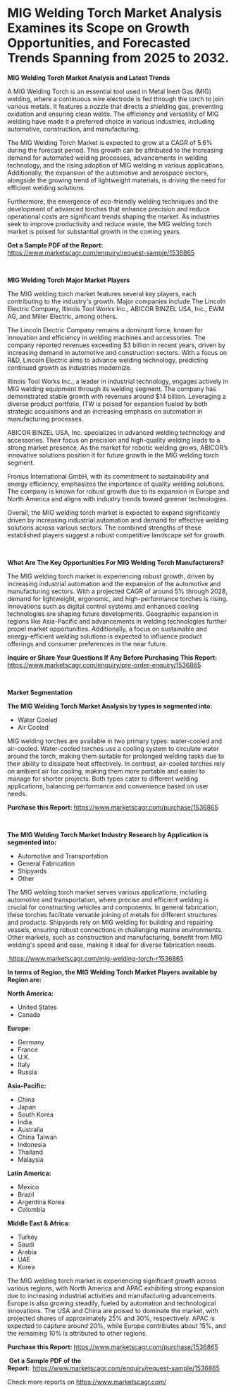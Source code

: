 <p><h1>MIG Welding Torch Market Analysis Examines its Scope on Growth Opportunities, and Forecasted Trends Spanning from 2025 to 2032.</h1></p><p><strong>MIG Welding Torch Market Analysis and Latest Trends</strong></p>
<p><p>A MIG Welding Torch is an essential tool used in Metal Inert Gas (MIG) welding, where a continuous wire electrode is fed through the torch to join various metals. It features a nozzle that directs a shielding gas, preventing oxidation and ensuring clean welds. The efficiency and versatility of MIG welding have made it a preferred choice in various industries, including automotive, construction, and manufacturing.</p><p>The MIG Welding Torch Market is expected to grow at a CAGR of 5.6% during the forecast period. This growth can be attributed to the increasing demand for automated welding processes, advancements in welding technology, and the rising adoption of MIG welding in various applications. Additionally, the expansion of the automotive and aerospace sectors, alongside the growing trend of lightweight materials, is driving the need for efficient welding solutions. </p><p>Furthermore, the emergence of eco-friendly welding techniques and the development of advanced torches that enhance precision and reduce operational costs are significant trends shaping the market. As industries seek to improve productivity and reduce waste, the MIG welding torch market is poised for substantial growth in the coming years.</p></p>
<p><strong>Get a Sample PDF of the Report:&nbsp;</strong> <a href="https://www.marketscagr.com/enquiry/request-sample/1536865?utm_campaign=2235&utm_medium=2&utm_source=Github&utm_content=ia&utm_term=22022025&utm_id=mig-welding-torch">https://www.marketscagr.com/enquiry/request-sample/1536865</a></p>
<p>&nbsp;</p>
<p><strong>MIG Welding Torch Major Market Players</strong></p>
<p><p>The MIG welding torch market features several key players, each contributing to the industry's growth. Major companies include The Lincoln Electric Company, Illinois Tool Works Inc., ABICOR BINZEL USA, Inc., EWM AG, and Miller Electric, among others.</p><p>The Lincoln Electric Company remains a dominant force, known for innovation and efficiency in welding machines and accessories. The company reported revenues exceeding $3 billion in recent years, driven by increasing demand in automotive and construction sectors. With a focus on R&D, Lincoln Electric aims to advance welding technology, predicting continued growth as industries modernize.</p><p>Illinois Tool Works Inc., a leader in industrial technology, engages actively in MIG welding equipment through its welding segment. The company has demonstrated stable growth with revenues around $14 billion. Leveraging a diverse product portfolio, ITW is poised for expansion fueled by both strategic acquisitions and an increasing emphasis on automation in manufacturing processes.</p><p>ABICOR BINZEL USA, Inc. specializes in advanced welding technology and accessories. Their focus on precision and high-quality welding leads to a strong market presence. As the market for robotic welding grows, ABICOR’s innovative solutions position it for future growth in the MIG welding torch segment.</p><p>Fronius International GmbH, with its commitment to sustainability and energy efficiency, emphasizes the importance of quality welding solutions. The company is known for robust growth due to its expansion in Europe and North America and aligns with industry trends toward greener technologies.</p><p>Overall, the MIG welding torch market is expected to expand significantly driven by increasing industrial automation and demand for effective welding solutions across various sectors. The combined strengths of these established players suggest a robust competitive landscape set for growth.</p></p>
<p>&nbsp;</p>
<p><strong>What Are The Key Opportunities For MIG Welding Torch Manufacturers?</strong></p>
<p><p>The MIG welding torch market is experiencing robust growth, driven by increasing industrial automation and the expansion of the automotive and manufacturing sectors. With a projected CAGR of around 5% through 2028, demand for lightweight, ergonomic, and high-performance torches is rising. Innovations such as digital control systems and enhanced cooling technologies are shaping future developments. Geographic expansion in regions like Asia-Pacific and advancements in welding technologies further propel market opportunities. Additionally, a focus on sustainable and energy-efficient welding solutions is expected to influence product offerings and consumer preferences in the near future.</p></p>
<p><strong>Inquire or Share Your Questions If Any Before Purchasing This Report:</strong> <a href="https://www.marketscagr.com/enquiry/pre-order-enquiry/1536865?utm_campaign=2235&utm_medium=2&utm_source=Github&utm_content=ia&utm_term=22022025&utm_id=mig-welding-torch">https://www.marketscagr.com/enquiry/pre-order-enquiry/1536865</a></p>
<p>&nbsp;</p>
<p><strong>Market Segmentation</strong></p>
<p><strong>The MIG Welding Torch Market Analysis by types is segmented into:</strong></p>
<p><ul><li>Water Cooled</li><li>Air Cooled</li></ul></p>
<p><p>MIG welding torches are available in two primary types: water-cooled and air-cooled. Water-cooled torches use a cooling system to circulate water around the torch, making them suitable for prolonged welding tasks due to their ability to dissipate heat effectively. In contrast, air-cooled torches rely on ambient air for cooling, making them more portable and easier to manage for shorter projects. Both types cater to different welding applications, balancing performance and convenience based on user needs.</p></p>
<p><strong>Purchase this Report:&nbsp;</strong><a href="https://www.marketscagr.com/purchase/1536865?utm_campaign=2235&utm_medium=2&utm_source=Github&utm_content=ia&utm_term=22022025&utm_id=mig-welding-torch">https://www.marketscagr.com/purchase/1536865</a></p>
<p>&nbsp;</p>
<p><strong>The MIG Welding Torch Market Industry Research by Application is segmented into:</strong></p>
<p><ul><li>Automotive and Transportation</li><li>General Fabrication</li><li>Shipyards</li><li>Other</li></ul></p>
<p><p>The MIG welding torch market serves various applications, including automotive and transportation, where precise and efficient welding is crucial for constructing vehicles and components. In general fabrication, these torches facilitate versatile joining of metals for different structures and products. Shipyards rely on MIG welding for building and repairing vessels, ensuring robust connections in challenging marine environments. Other markets, such as construction and manufacturing, benefit from MIG welding's speed and ease, making it ideal for diverse fabrication needs.</p></p>
<p><a href="https://www.marketscagr.com/mig-welding-torch-r1536865?utm_campaign=2235&utm_medium=2&utm_source=Github&utm_content=ia&utm_term=22022025&utm_id=mig-welding-torch">&nbsp;https://www.marketscagr.com/mig-welding-torch-r1536865</a></p>
<p><strong>In terms of Region, the MIG Welding Torch Market Players available by Region are:</strong></p>
<p>
    <p> <strong> North America: </strong>
        <ul>
            <li>United States</li>
            <li>Canada</li>
        </ul>
        </p> 
    <p> <strong> Europe: </strong>
        <ul>
            <li>Germany</li>
            <li>France</li>
            <li>U.K.</li>
            <li>Italy</li>
            <li>Russia</li>
        </ul>
        </p> 
    <p> <strong> Asia-Pacific: </strong>
        <ul>
            <li>China</li>
            <li>Japan</li>
            <li>South Korea</li>
            <li>India</li>
            <li>Australia</li>
            <li>China Taiwan</li>
            <li>Indonesia</li>
            <li>Thailand</li>
            <li>Malaysia</li>
        </ul>
        </p> 
    <p> <strong> Latin America: </strong>
        <ul>
            <li>Mexico</li>
            <li>Brazil</li>
            <li>Argentina Korea</li>
            <li>Colombia</li>
        </ul>
        </p> 
    <p> <strong> Middle East & Africa: </strong>
        <ul>
            <li>Turkey</li>
            <li>Saudi</li>
            <li>Arabia</li>
            <li>UAE</li>
            <li>Korea</li>
        </ul>
    </p>
    </p>
<p><p>The MIG welding torch market is experiencing significant growth across various regions, with North America and APAC exhibiting strong expansion due to increasing industrial activities and manufacturing advancements. Europe is also growing steadily, fueled by automation and technological innovations. The USA and China are poised to dominate the market, with projected shares of approximately 25% and 30%, respectively. APAC is expected to capture around 20%, while Europe contributes about 15%, and the remaining 10% is attributed to other regions.</p></p>
<p><strong>Purchase this Report: </strong><a href="https://www.marketscagr.com/purchase/1536865?utm_campaign=2235&utm_medium=2&utm_source=Github&utm_content=ia&utm_term=22022025&utm_id=mig-welding-torch">https://www.marketscagr.com/purchase/1536865</a></p>
<p>&nbsp;<strong>Get a Sample PDF of the Report:&nbsp;&nbsp;</strong><a href="https://www.marketscagr.com/enquiry/request-sample/1536865?utm_campaign=2235&utm_medium=2&utm_source=Github&utm_content=ia&utm_term=22022025&utm_id=mig-welding-torch">https://www.marketscagr.com/enquiry/request-sample/1536865</a></p>
<p><strong></strong></p>
<p>Check more reports on <a href="https://www.marketscagr.com/?utm_campaign=2235&utm_medium=2&utm_source=Github&utm_content=ia&utm_term=22022025&utm_id=mig-welding-torch">https://www.marketscagr.com/</a></p>